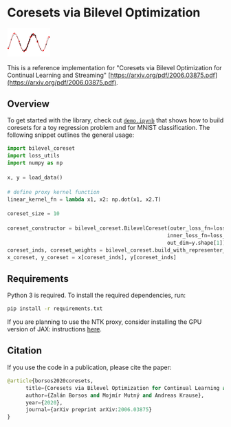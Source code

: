 # Coresets via Bilevel Optimization

<img src="thumbnail.png" width="100"/>

This is a reference implementation for "Coresets via Bilevel Optimization for Continual Learning and Streaming" [https://arxiv.org/pdf/2006.03875.pdf](https://arxiv.org/pdf/2006.03875.pdf). 


## Overview
To get started with the library, check out [`demo.ipynb`](https://colab.research.google.com/github/zalanborsos/bilevel_coresets/blob/master/demo.ipynb) that shows how to build coresets for a toy regression 
problem and for MNIST classification. The following snippet outlines the general usage:
```python
import bilevel_coreset
import loss_utils
import numpy as np

x, y = load_data()

# define proxy kernel function
linear_kernel_fn = lambda x1, x2: np.dot(x1, x2.T)

coreset_size = 10

coreset_constructor = bilevel_coreset.BilevelCoreset(outer_loss_fn=loss_utils.cross_entropy,
                                                    inner_loss_fn=loss_utils.cross_entropy,
                                                    out_dim=y.shape[1])
coreset_inds, coreset_weights = bilevel_coreset.build_with_representer_proxy_batch(x, y, coreset_size, linear_kernel_fn)
x_coreset, y_coreset = x[coreset_inds], y[coreset_inds]
```

## Requirements

Python 3 is required.  To install the required dependencies, run:

```bash
pip install -r requirements.txt
```
If you are planning to use the NTK proxy, consider installing the GPU version of JAX: instructions [here](https://github.com/google/jax).


## Citation

If you use the code in a publication, please cite the paper:
```python
@article{borsos2020coresets,
      title={Coresets via Bilevel Optimization for Continual Learning and Streaming}, 
      author={Zalán Borsos and Mojmír Mutný and Andreas Krause},
      year={2020},
      journal={arXiv preprint arXiv:2006.03875}
}
```